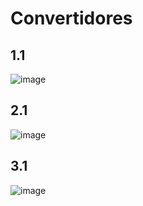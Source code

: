 # Convertidores 

## 1.1

![image](https://user-images.githubusercontent.com/31961588/193684860-6a037768-ed44-41e2-b197-78f387f15b7f.png)

## 2.1

![image](https://user-images.githubusercontent.com/31961588/193687020-26b05b7e-64c7-4f31-8ae0-d880346d05ba.png)

## 3.1 

![image](https://user-images.githubusercontent.com/31961588/193687826-6a197d7c-acd0-4277-b7f7-63eec5c4a1d0.png)
